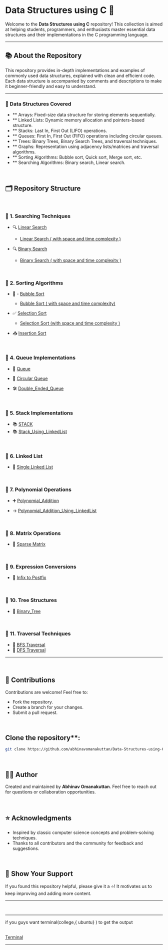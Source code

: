 # Data Structures using C 🚀

Welcome to the **Data Structures using C** repository! This collection is aimed at helping students, programmers, and enthusiasts master essential data structures and their implementations in the C programming language.

---

## 📚 About the Repository
This repository provides in-depth implementations and examples of commonly used data structures, explained with clean and efficient code. Each data structure is accompanied by comments and descriptions to make it beginner-friendly and easy to understand.

 
---
### 📖 Data Structures Covered
- ** Arrays: Fixed-size data structure for storing elements sequentially.
- ** Linked Lists: Dynamic memory allocation and pointers-based structure.
- ** Stacks: Last In, First Out (LIFO) operations.
- ** Queues: First In, First Out (FIFO) operations including circular queues.
- ** Trees: Binary Trees, Binary Search Trees, and traversal techniques.
- ** Graphs: Representation using adjacency lists/matrices and traversal algorithms.
- ** Sorting Algorithms: Bubble sort, Quick sort, Merge sort, etc.
- ** Searching Algorithms: Binary search, Linear search.
<br>

## 🗂️ Repository Structure

<br>

### 🔹 **1. Searching Techniques**
- 🔍 [Linear Search ](https://github.com/abhinavomanakuttan/Data-Structures-using-C/tree/main/01_Linear_Search)
    
  * [Linear Search ( with space and time complexity )]()  
     
- 🔍 [ Binary Search ](https://github.com/abhinavomanakuttan/Data-Structures-using-C/tree/main/02_Binary_Search.C)

  * [ Binary Search ( with space and time complexity )]()  
 
<br>

### 🔹 **2. Sorting Algorithms**
- 🛁 -   [ Bubble Sort ](https://github.com/abhinavomanakuttan/Data-Structures-using-C/tree/main/03_Bubble_sort.C)

  * [Bubble Sort ( with space and time complexity) ]() 
    
- ✅ [ Selection Sort ](https://github.com/abhinavomanakuttan/Data-Structures-using-C/tree/main/04_Selection_Sort)
   
  * [Selection Sort (with space and time complexity ) ]()
    
- 📥 [Insertion Sort](https://github.com/abhinavomanakuttan/Data-Structures-using-C/blob/main/17_Insertion_Sort/insertion_sort.c)

<br>

### 🔹 **4. Queue Implementations**
- 🔄 [Queue](https://github.com/abhinavomanakuttan/Data-Structures-using-C/tree/main/09_Queue)

- 🔄 [Circular Queue](https://github.com/abhinavomanakuttan/Data-Structures-using-C/blob/main/10_Circular_Queue/circular_queue.c)

- 🛠️ [Double_Ended_Queue](https://github.com/abhinavomanakuttan/Data-Structures-using-C/tree/main/13_Double_Ended_Queue)

<br>

### 🔹 **5. Stack Implementations**
- 📚 [STACK](https://github.com/abhinavomanakuttan/Data-Structures-using-C/tree/main/07_STACK)
- 📚 [Stack_Using_LinkedList](https://github.com/abhinavomanakuttan/Data-Structures-using-C/tree/main/12_Stack_Using_LinkedList)

<br>

### 🔹 **6. Linked List**
- 🧵 [Single Linked List](https://github.com/abhinavomanakuttan/Data-Structures-using-C/blob/main/11_Single_linked_list/SIngle_linked_List.c)


<br>

### 🔹 **7. Polynomial Operations**
- ➕ [ Polynomial_Addition ](https://github.com/abhinavomanakuttan/Data-Structures-using-C/tree/main/06_Polynomial_Addition)

- -> [Polynomial_Addition_Using_LinkedList](https://github.com/abhinavomanakuttan/Data-Structures-using-C/blob/main/06_Polynomial_Addition/Problem1.c)

<br>

### 🔹 **8. Matrix Operations**
- 🧮 [ Sparse Matrix ](https://github.com/abhinavomanakuttan/Data-Structures-using-C/tree/main/05_Sparse_Matrix)  

<br>

### 🔹 **9. Expression Conversions**
- 📝 [ Infix to Postfix ](https://github.com/abhinavomanakuttan/Data-Structures-using-C/tree/main/08_InfixToPostfix)

<br>

### 🔹 **10. Tree Structures**
- 🌴 [Binary_Tree](https://github.com/abhinavomanakuttan/Data-Structures-using-C/tree/main/14_Binary_Tree)

<br>

### 🔹 **11. Traversal Techniques**
- 🚀 [BFS Traversal](https://github.com/abhinavomanakuttan/Data-Structures-using-C/blob/main/15_BFS/BFS.c)
- 🌳 [DFS Traversal](https://github.com/abhinavomanakuttan/Data-Structures-using-C/blob/main/16_DFS/DFS.c)
---
<br>

## 🤝 Contributions
Contributions are welcome! Feel free to:

- Fork the repository.
- Create a branch for your changes.
- Submit a pull request.
<br>
  
## Clone the repository**:
   ```bash
   git clone https://github.com/abhinavomanakuttan/Data-Structures-using-C.git
   ```
<br>

## 🧑‍💻 Author
Created and maintained by **Abhinav Omanakuttan**. Feel free to reach out for questions or collaboration opportunities.

<br>

## ⭐ Acknowledgments
- Inspired by classic computer science concepts and problem-solving techniques.
- Thanks to all contributors and the community for feedback and suggestions.
<br>
 

## 🌟 Show Your Support
If you found this repository helpful, please give it a ⭐! It motivates us to keep improving and adding more content.



---

 
<br>
<hr>
if you guys want terminal(college,{ ubuntu} ) to get the output 
<br>
<br>

[Terminal](https://github.com/joshyajith863/html_with_Basic_Css/tree/main)

<hr>
